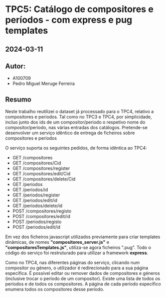 # TPC5: Catálogo de compositores e períodos - com express e pug templates
## 2024-03-11

## Autor:
- A100709
- Pedro Miguel Meruge Ferreira

## Resumo

Neste trabalho reutilizei o dataset já processado para o TPC4, relativo a compositores e períodos. Tal como no TPC3 e TPC4, por simplicidade, incluo junto dos ids de um compositor/periodo o respetivo nome do compositor/período, nas várias entradas dos catálogos. Pretende-se desenvolver um serviço idêntico de entrega de ficheiros sobre compositores e períodos
 
O serviço suporta os seguintes pedidos, de forma idêntica ao TPC4:
- GET /compositores
- GET /compositores/Cid
- GET /compositores/register
- GET /compositores/edit/Cid
- GET /compositores/delete/Cid
- GET /periodos
- GET /periodos/id
- GET /periodos/register
- GET /periodos/edit/id
- GET /periodos/delete/id
- POST /compositores/registo
- POST /compositores/edit/id
- POST /periodos/registo
- POST /periodos/edit/id

Em vez dos ficheiros javascript utilizados previamente para criar templates dinâmicas, de nomes **"compositores_server.js"** e **"compositoresTemplates.js"**, utiliza-se agora ficheiros ".pug". Todo o código do serviço foi restruturado para utilizar a framework **express**.

Como no TPC4, nas diferentes páginas do serviço, clicando num compositor ou género, o utilizador é redirecionado para a sua página específica. É possível editar ou remover dados de compositores e géneros (inclusive trocar o período de um compositor). Existe uma lista de todos os períodos e de todos os compositores. A página de cada período específico enumera todos os compositores desse período.


